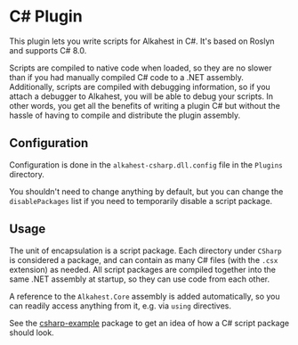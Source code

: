 # C# Plugin

This plugin lets you write scripts for Alkahest in C#. It's based on Roslyn and
supports C# 8.0.

Scripts are compiled to native code when loaded, so they are no slower than if
you had manually compiled C# code to a .NET assembly. Additionally, scripts are
compiled with debugging information, so if you attach a debugger to Alkahest,
you will be able to debug your scripts. In other words, you get all the benefits
of writing a plugin C# but without the hassle of having to compile and
distribute the plugin assembly.

## Configuration

Configuration is done in the `alkahest-csharp.dll.config` file in the `Plugins`
directory.

You shouldn't need to change anything by default, but you can change the
`disablePackages` list if you need to temporarily disable a script package.

## Usage

The unit of encapsulation is a script package. Each directory under `CSharp` is
considered a package, and can contain as many C# files (with the `.csx`
extension) as needed. All script packages are compiled together into the same
.NET assembly at startup, so they can use code from each other.

<!--
A package must at least have a file called `__init__.py`. This file must have
the special `__start__` and `__stop__` functions. These are invoked on startup
and shutdown, respectively, and receive an array of
`Alkahest.Core.Net.GameProxy` objects as well as an `Alkahest.Core.Logging.Log`
instance created specifically for the current package. These functions are the
Python equivalents of the `Start` and `Stop` methods on the
`Alkahest.Core.Plugins.IPlugin` interface. All logging should go through the log
object passed to these functions; normal console I/O (such as `print`) has no
effect.
-->

A reference to the `Alkahest.Core` assembly is added automatically, so you can
readily access anything from it, e.g. via `using` directives.

See the
[csharp-example](https://github.com/tera-alkahest/alkahest-csharp-example)
package to get an idea of how a C# script package should look.
